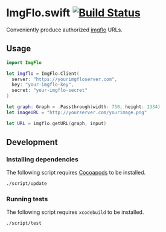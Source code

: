 # ImgFlo.swift [![Build Status](https://travis-ci.org/the-grid/ImgFlo.swift.svg?branch=master)](https://travis-ci.org/the-grid/ImgFlo.swift)

Conveniently produce authorized [imgflo](https://github.com/jonnor/imgflo) URLs.

## Usage

```swift
import ImgFlo

let imgflo = ImgFlo.Client(
  server: "https://yourimgfloserver.com",
  key: "your-imgflo-key",
  secret: "your-imgflo-secret"
)

let graph: Graph = .Passthrough(width: 750, height: 1334)
let imageURL = "http://yourserver.com/yourimage.png"

let URL = imgflo.getURL(graph, input)
```

## Development

### Installing dependencies

The following script requires [Cocoapods](https://cocoapods.org) to be installed.

```sh
./script/update
```

### Running tests

The following script requires `xcodebuild` to be installed.

```sh
./script/test
```
